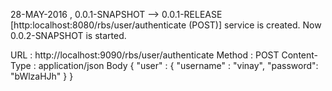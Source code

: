 28-MAY-2016 , 0.0.1-SNAPSHOT --> 0.0.1-RELEASE [http:localhost:8080/rbs/user/authenticate (POST)] service is created. Now 0.0.2-SNAPSHOT is started.

URL : http://localhost:9090/rbs/user/authenticate
Method : POST
Content-Type : application/json
Body
{
	"user" : 
		{
			"username" : "vinay",
			"password": "bWlzaHJh"
		}
 }
